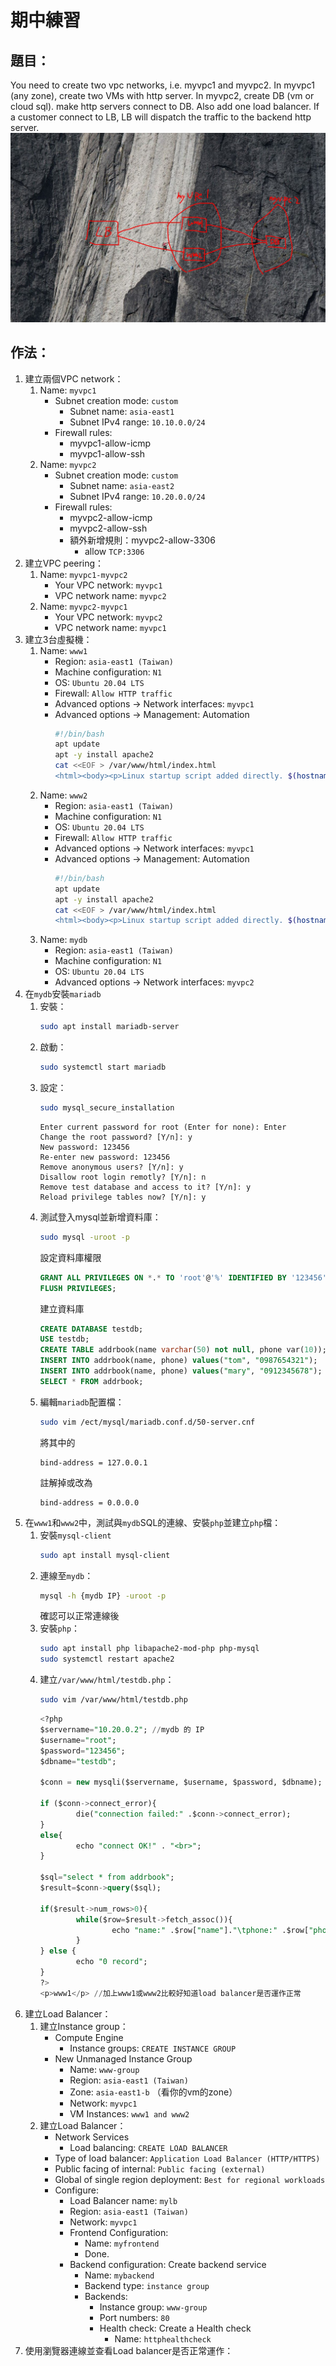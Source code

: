 # 期中練習

## 題目：
You need to create two vpc networks, i.e. myvpc1 and myvpc2. In myvpc1 (any zone), create two VMs with http server. In myvpc2, create DB (vm or cloud sql). make http servers connect to DB. Also add one load balancer. If a customer connect to LB, LB will dispatch the traffic to the backend http server.<br>
![](src/midterm.jpg)

## 作法：
1. 建立兩個VPC network：
    1. Name: `myvpc1`
        - Subnet creation mode: `custom`
            - Subnet name: `asia-east1`
            - Subnet IPv4 range: `10.10.0.0/24`
        - Firewall rules:
            - myvpc1-allow-icmp
            - myvpc1-allow-ssh
    2. Name: `myvpc2`
        - Subnet creation mode: `custom`
            - Subnet name: `asia-east2`
            - Subnet IPv4 range: `10.20.0.0/24`
        - Firewall rules:
            - myvpc2-allow-icmp
            - myvpc2-allow-ssh
            - 額外新增規則：myvpc2-allow-3306
                - allow `TCP:3306`
2. 建立VPC peering：
    1. Name: `myvpc1-myvpc2`
        - Your VPC network: `myvpc1`
        - VPC network name: `myvpc2`
    2. Name: `myvpc2-myvpc1`
        - Your VPC network: `myvpc2`
        - VPC network name: `myvpc1`
3. 建立3台虛擬機：
    1. Name: `www1`
        - Region: `asia-east1 (Taiwan)`
        - Machine configuration: `N1`
        - OS: `Ubuntu 20.04 LTS`
        - Firewall: `Allow HTTP traffic`
        - Advanced options -> Network interfaces: `myvpc1`
        - Advanced options -> Management: Automation
            ```bash
            #!/bin/bash
            apt update
            apt -y install apache2
            cat <<EOF > /var/www/html/index.html
            <html><body><p>Linux startup script added directly. $(hostname -I)</p></body></html>
            ```
    2. Name: `www2`
        - Region: `asia-east1 (Taiwan)`
        - Machine configuration: `N1`
        - OS: `Ubuntu 20.04 LTS`
        - Firewall: `Allow HTTP traffic`
        - Advanced options -> Network interfaces: `myvpc1`
        - Advanced options -> Management: Automation
            ```bash
            #!/bin/bash
            apt update
            apt -y install apache2
            cat <<EOF > /var/www/html/index.html
            <html><body><p>Linux startup script added directly. $(hostname -I)</p></body></html>
            ```
    3. Name: `mydb`
        - Region: `asia-east1 (Taiwan)`
        - Machine configuration: `N1`
        - OS: `Ubuntu 20.04 LTS`
        - Advanced options -> Network interfaces: `myvpc2`
4. 在`mydb`安裝`mariadb`
    1. 安裝：<br>
        ```bash
        sudo apt install mariadb-server
        ```
    2. 啟動：<br>
        ```bash
        sudo systemctl start mariadb
        ```
    3. 設定：<br>
        ```bash
        sudo mysql_secure_installation
        ```
        ```
        Enter current password for root (Enter for none): Enter
        Change the root password? [Y/n]: y
        New password: 123456
        Re-enter new password: 123456
        Remove anonymous users? [Y/n]: y
        Disallow root login remotly? [Y/n]: n
        Remove test database and access to it? [Y/n]: y
        Reload privilege tables now? [Y/n]: y
        ```
    4. 測試登入mysql並新增資料庫：<br>
        ```bash
        sudo mysql -uroot -p
        ```
        設定資料庫權限<br>
        ```sql
        GRANT ALL PRIVILEGES ON *.* TO 'root'@'%' IDENTIFIED BY '123456' WITH GRANT OPTION;
        FLUSH PRIVILEGES;
        ```
        建立資料庫<br>
        ```sql
        CREATE DATABASE testdb;
        USE testdb;
        CREATE TABLE addrbook(name varchar(50) not null, phone var(10));
        INSERT INTO addrbook(name, phone) values("tom", "0987654321");
        INSERT INTO addrbook(name, phone) values("mary", "0912345678");
        SELECT * FROM addrbook;
        ```
    5. 編輯`mariadb`配置檔：<br>
        ```bash
        sudo vim /ect/mysql/mariadb.conf.d/50-server.cnf
        ```
        將其中的<br>
        ```
        bind-address = 127.0.0.1
        ```
        註解掉或改為<br>
        ```
        bind-address = 0.0.0.0
        ```
5. 在`www1`和`www2`中，測試與`mydb`SQL的連線、安裝`php`並建立`php`檔：<br>
    1. 安裝`mysql-client`
        ```bash
        sudo apt install mysql-client
        ```
    2. 連線至`mydb`：
        ```bash
        mysql -h {mydb IP} -uroot -p
        ```
        確認可以正常連線後
    3. 安裝`php`：
        ```bash
        sudo apt install php libapache2-mod-php php-mysql
        sudo systemctl restart apache2
        ```
    4. 建立`/var/www/html/testdb.php`：
        ```bash
        sudo vim /var/www/html/testdb.php
        ```
        ```sql
        <?php
        $servername="10.20.0.2"; //mydb 的 IP
        $username="root";
        $password="123456";
        $dbname="testdb";

        $conn = new mysqli($servername, $username, $password, $dbname);

        if ($conn->connect_error){
                die("connection failed:" .$conn->connect_error);
        }
        else{
                echo "connect OK!" . "<br>";
        }

        $sql="select * from addrbook";
        $result=$conn->query($sql);

        if($result->num_rows>0){
                while($row=$result->fetch_assoc()){
                        echo "name:" .$row["name"]."\tphone:" .$row["phone"]. "<br>";
                }
        } else {
                echo "0 record";
        }
        ?>
        <p>www1</p> //加上www1或www2比較好知道load balancer是否運作正常
        ```
6. 建立Load Balancer：<br>
    1. 建立Instance group：<br>
        - Compute Engine
            - Instance groups: `CREATE INSTANCE GROUP`
        - New Unmanaged Instance Group
            - Name: `www-group`
            - Region: `asia-east1 (Taiwan)`
            - Zone: `asia-east1-b` （看你的vm的zone）
            - Network: `myvpc1`
            - VM Instances: `www1 and www2`
    2. 建立Load Balancer：
        - Network Services
            - Load balancing: `CREATE LOAD BALANCER`
        - Type of load balancer: `Application Load Balancer (HTTP/HTTPS)`
        - Public facing of internal: `Public facing (external)`
        - Global of single region deployment: `Best for regional workloads`
        - Configure:
            - Load Balancer name: `mylb`
            - Region: `asia-east1 (Taiwan)`
            - Network: `myvpc1`
            - Frontend Configuration:
                - Name: `myfrontend`
                - Done.
            - Backend configuration: Create backend service
                - Name: `mybackend`
                - Backend type: `instance group`
                - Backends:
                    - Instance group: `www-group`
                    - Port numbers: `80`
                    - Health check: Create a Health check
                        - Name: `httphealthcheck`
7. 使用瀏覽器連線並查看Load balancer是否正常運作：<br>

